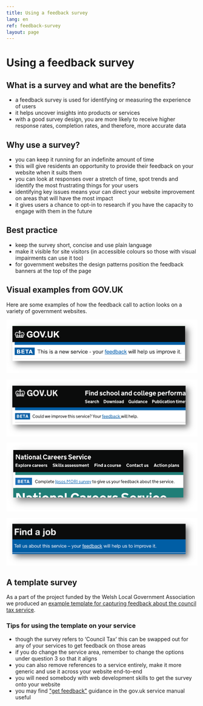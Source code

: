 ```yaml
---
title: Using a feedback survey
lang: en
ref: feedback-survey
layout: page
---
```


# Using a feedback survey

## What is a survey and what are the benefits?

* a feedback survey is used for identifying or measuring the experience of users
* it helps uncover insights into products or services
* with a good survey design, you are more likely to receive higher response rates, completion rates, and therefore, more accurate data

## Why use a survey?

* you can keep it running for an indefinite amount of time
* this will give residents an opportunity to provide their feedback on your website when it suits them
* you can look at responses over a stretch of time, spot trends and identify the most frustrating things for your users
* identifying key issues means your can direct your website improvement on areas that will have the most impact
* it gives users a chance to opt-in to research if you have the capacity to engage with them in the future

## Best practice

* keep the survey short, concise and use plain language
* make it visible for site visitors (in accessible colours so those with visual impairments can use it too)
* for government websites the design patterns position the feedback banners at the top of the page

## Visual examples from GOV.UK

Here are some examples of how the feedback call to action looks on a variety of government websites.

![An example of the feedback banner on a gov.uk beta service](/assets/images/gov-banner-1.png)

![An example of the feedback banner on a gov.uk beta service for education](/assets/images/gov-banner-2.png)

![An example of the feedback banner on a gov.uk beta service for national careers](/assets/images/gov-banner-3.png)

![An example of the feedback banner on a gov.uk find a job service](/assets/images/gov-banner-4.png)

## A template survey

As a part of the project funded by the Welsh Local Government Association we produced an [example template for capturing feedback about the council tax service](https://learnbymaking.wales/en/resource/discussion-guide-template.pdf).

### Tips for using the template on your service

* though the survey refers to ‘Council Tax’ this can be swapped out for any of your services to get feedback on those areas
* if you do change the service area, remember to change the options under question 3 so that it aligns
* you can also remove references to a service entirely, make it more generic and use it across your website end-to-end
* you will need somebody with web development skills to get the survey onto your website
* you may find ["get feedback"](https://www.gov.uk/service-manual/service-assessments/get-feedback-page) guidance in the gov.uk service manual useful